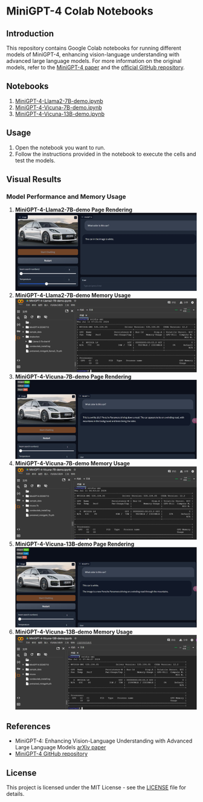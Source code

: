 # MiniGPT-4 Colab Notebooks

## Introduction

This repository contains Google Colab notebooks for running different models of MiniGPT-4, enhancing vision-language understanding with advanced large language models. For more information on the original models, refer to the [MiniGPT-4 paper](https://arxiv.org/abs/2304.10592) and the [official GitHub repository](https://github.com/Vision-CAIR/MiniGPT-4).

## Notebooks

1. [MiniGPT-4-Llama2-7B-demo.ipynb](MiniGPT-4-Llama2-7B-demo.ipynb)
2. [MiniGPT-4-Vicuna-7B-demo.ipynb](MiniGPT-4-Vicuna-7B-demo.ipynb)
3. [MiniGPT-4-Vicuna-13B-demo.ipynb](MiniGPT-4-Vicuna-13B-demo.ipynb)

## Usage

1. Open the notebook you want to run.
2. Follow the instructions provided in the notebook to execute the cells and test the models.

## Visual Results

### Model Performance and Memory Usage

1. **MiniGPT-4-Llama2-7B-demo Page Rendering**
    ![MiniGPT-4-Llama2-7B-demo Page Rendering](image/MiniGPT-4-Llama2-7B-demo.jpg)
2. **MiniGPT-4-Llama2-7B-demo Memory Usage**
    ![MiniGPT-4-Llama2-7B-demo Memory Usage](image/MiniGPT-4-Llama2-7B-demo-Memory.jpg)
3. **MiniGPT-4-Vicuna-7B-demo Page Rendering**
    ![MiniGPT-4-Vicuna-7B-demo Page Rendering](image/MiniGPT-4-Vicuna-7B-demo.jpg)
4. **MiniGPT-4-Vicuna-7B-demo Memory Usage**
    ![MiniGPT-4-Vicuna-7B-demo Memory Usage](image/MiniGPT-4-Vicuna-7B-demo-Memory.jpg)
5. **MiniGPT-4-Vicuna-13B-demo Page Rendering**
    ![MiniGPT-4-Vicuna-13B-demo Page Rendering](image/MiniGPT-4-Vicuna-13B-demo.jpg)
6. **MiniGPT-4-Vicuna-13B-demo Memory Usage**
    ![MiniGPT-4-Vicuna-13B-demo Memory Usage](image/MiniGPT-4-Vicuna-13B-demo-Memory.jpg)

## References

- MiniGPT-4: Enhancing Vision-Language Understanding with Advanced Large Language Models
  [arXiv paper](https://arxiv.org/abs/2304.10592)
- [MiniGPT-4 GitHub repository](https://github.com/Vision-CAIR/MiniGPT-4)

## License

This project is licensed under the MIT License - see the [LICENSE](LICENSE) file for details.
